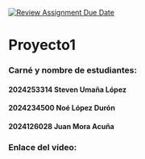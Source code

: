 [![Review Assignment Due Date](https://classroom.github.com/assets/deadline-readme-button-22041afd0340ce965d47ae6ef1cefeee28c7c493a6346c4f15d667ab976d596c.svg)](https://classroom.github.com/a/3HYWdOJH)
# Proyecto1
### Carné y nombre de estudiantes:
#### 2024253314 Steven Umaña López
#### 2024234500 Noé López Durón
#### 2024126028 Juan Mora Acuña
### Enlace del vídeo: 
